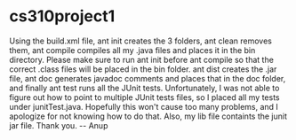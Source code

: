 # cs310project1
Using the build.xml file, ant init creates the 3 folders, ant clean removes them,
ant compile compiles all my .java files and places it in the bin directory. Please make sure to run ant init before ant compile so that the correct .class files will be placed in the bin folder. ant dist creates the .jar file, ant doc generates javadoc comments and places that in the doc folder, and finally ant test runs all the JUnit tests. Unfortunately, I was not able to figure out how to point to multiple JUnit tests files, so I placed all my tests under junitTest.java. Hopefully this won't cause too many problems, and I apologize for not knowing how to do that. Also, my lib file containts the junit jar file. Thank you.
-- Anup
